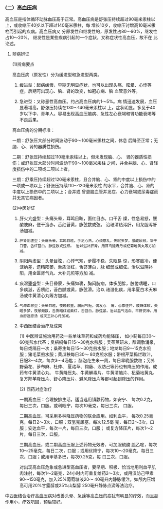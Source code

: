 ###  (二）高血压病  

高血压是指体循环动脉血压髙于正常。高血压病是舒张压持续超过90毫米汞柱以上，或收缩压40岁以下超过140毫米汞柱，每 増长10岁，收缩压讨增高10毫米汞柱而引起的疾病。高血压病又 分原发性和继发性的，原发性占80〜90%，继发性占10〜20%。 继发性是某些疾病引起的一个症状，又称症状性高血压，故不在 此论述。 

1. 辨病辨证

    (1)辨病要点 

    髙血压病（原发性）分为缓进型和急进型两类。 

    1) 缓进型：起病缓慢，早期无明显症状，也可以出现头痛、眩晕、心悸等症。后期可出现心、脑、肾的改变，如冠心病、脑 血管意外等。

     2) 急进型：又称恶性高血压。约占高血压病的1〜5%。病 情迅速发展，血压显著増高，舒张压持续在130〜140毫米汞柱以 上，症状明显。多见于40岁以下中、青年人。容易出现高血压脑病、急性左心衰竭和肾功能衰竭等不良后果。

     高血压病的分期标准： 

    一期：舒张压大部分时间波动于90〜100毫米汞柱之间，休息 后降至正常；无脑、心、肾的器质性损伤。

    二期：舒张压持续超过110毫米汞柱以上，但未发现脑、心、 肾的器质性损伤；或舒张压大部分时间波动于90〜100毫米汞柱 之间，并合并脑、心、肾轻度损伤中的二项或二项以上者。 

    三期：舒乘压持续超过120毫米汞柱，且合并脑、心、肾的中度以上损伤中的一项或一项以上；舒张压持续110〜120毫米汞柱 的水平，合并脑、心、肾的中度以上损伤中的二项以上；合并或  曾患脑血管并发症、心力衰竭或尿毒症而并无其它病因者。

    (2)中医辨证 

    1)    肝火亢盛型：头痛头晕，耳鸣目眩，面红目赤，口干舌  燥，性急易怒，腰酸肢麻，便干溲赤，舌红苔黄，脉弦数或弦。 治祛清热泻肝，用龙胆泻肝汤加减。

     2)     肝肾阴虚型：头痛头晕，耳鸣目眩，手足心热，心烦意乱，失眠多梦，腰酸尿频，咽干口苦，舌红苔白，脉弦数或弦细。 治以滋补肝肾，用首乌延寿丹或杞菊地黄丸等方加减。 

    3)    阴阳两虚型：头晕目眩，心悸气短，步履不稳，失眠易  惊，形寒肢冷，便溏纳差，遗精阳萎，舌质淡红，舌苔薄白，脉 细弱或细弦。治以滋阴补阳，用金匮肾气丸、大补元煎等方加 减。

     4)    痰湿壅盛型：头目昏蒙，头痛如裹，胸闷脘痞，体多肥胖，肢倦嗜睡，口多痰涎，舌质红，苔白腻或黄，脉弦滑。治以 祛湿化痰，用半夏白术天麻汤或牛黄清心丸等方加减。

     5)     气滞血瘀型：头晕目眩，夜晚较重，胸闷气短，偶发心  痛，心悸怔忡，肢麻体软，失眠多梦，夜尿频数，舌质暗红或紫红，舌苔白，脉弦紧。治以益气活血、平肝安神，用血府逐瘀汤 或天王补心丹加减。

   2. 中西医结合治疗及成果 

       (1)     中医辨证施治用药及一些单味草药和成药均能降压，  如小蓟每日30〜60克煎水代茶；臭梧桐每日15〜30克水煎服；吴茱萸研末，醋调敷涌泉，每日或隔日一次；桑寄生每日15〜30克煎水服；地龙每日9〜15克水煎服；猪毛菜煎水服；黄瓜秧每日30〜 80克煎水服；带根芹菜捣烂取汁，日服3〜4次，每次3〜4汤匙； 醋泡花生米一周，每日早晚服数粒；另外野菊花、萝布麻、杜仲、  夏祜草、钩藤、汉防己等药也有降压的作用。成药有牛黄清心丸、 牛黄降压丸、牛黄解毒片、牛黄清脑片、杞菊地黄丸、复方羚羊降压片、舒心降压片、避风降压片等都可起到降压的作用。 

       (2)     西药对症治疗

        一期髙血压：合理按排生活，适当选用镇静药物，如安宁、  每次0.2克，每日三次，口服。或利眠宁，每次10毫克，每日三次， 口服。 

       二期高血压，可采用多种降压药物的联合应用。如利血平， 每次0.25毫克，每日2〜3次，口服；双氢克尿塞，每次12.5毫 克，每日2〜3次，口服；安达血平，每次一片，每日三次，口服；  或复方降压片，每次1〜2片，每日三次，口服。

        三期高血压，或二期高血压服上述药物无效者，可加服硫酸  胍乙啶，每次10〜25毫克，每日二次，口服；或用优降宁，每次10〜20毫克，每日三次，口服；或用甲基多巴，每次0.25克，每 曰三次，口服。  

      对出现高血压危象或急进型高血压者，要早期、积极、恰当地用利血平肌肉注射，每次1〜2毫克，24小时内可重复给药2〜3次，或用汉防己甲素90〜150毫克，加入25%葡萄糖液20〜 40毫升内静脉缓注。如颅内压增高可用20%甘露醇或25%山梨醇 250毫升静脉点滴等法治疗。

中西医结合治疗高血压病对改善头晕、急躁等高血压的症犹有明显的疗效，而且副作用小，疗效巩固，预后较好。
